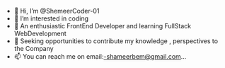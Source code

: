- 👋 Hi, I’m @ShemeerCoder-01
- 👀 I’m interested in coding
- 🌱 An enthusiastic FrontEnd Developer and learning FullStack WebDevelopment 
- 💞️ Seeking opportunities to contribute my knowledge , perspectives to the Company
- 📫 You can reach me on email:-shameerbem@gmail.com...

<!---
ShemeerCoder-01/ShemeerCoder-01 is a ✨ special ✨ repository because its `README.md` (this file) appears on your GitHub profile.
You can click the Preview link to take a look at your changes.
--->
